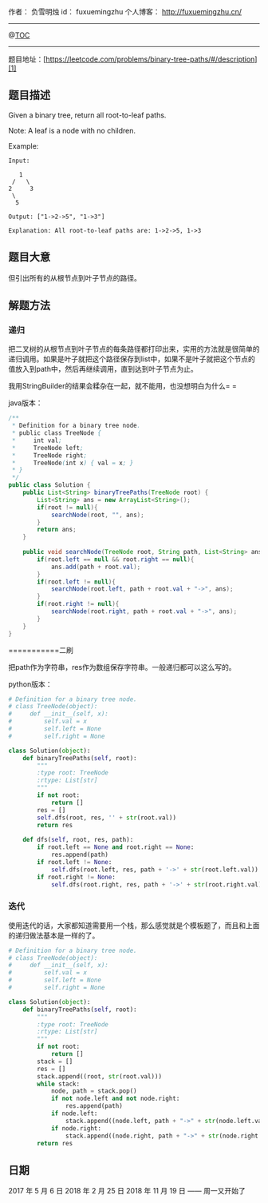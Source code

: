 
作者： 负雪明烛
id：	fuxuemingzhu
个人博客：	http://fuxuemingzhu.cn/

---
@[TOC](目录)

---

题目地址：[https://leetcode.com/problems/binary-tree-paths/#/description][1]


## 题目描述


Given a binary tree, return all root-to-leaf paths.

Note: A leaf is a node with no children.

Example:

	Input:
	
	   1
	 /   \
	2     3
	 \
	  5
	
	Output: ["1->2->5", "1->3"]
	
	Explanation: All root-to-leaf paths are: 1->2->5, 1->3
    
## 题目大意

但引出所有的从根节点到叶子节点的路径。

## 解题方法

### 递归

把二叉树的从根节点到叶子节点的每条路径都打印出来，实用的方法就是很简单的递归调用。如果是叶子就把这个路径保存到list中，如果不是叶子就把这个节点的值放入到path中，然后再继续调用，直到达到叶子节点为止。

我用StringBuilder的结果会糅杂在一起，就不能用，也没想明白为什么= =

java版本：

```java
/**
 * Definition for a binary tree node.
 * public class TreeNode {
 *     int val;
 *     TreeNode left;
 *     TreeNode right;
 *     TreeNode(int x) { val = x; }
 * }
 */
public class Solution {
    public List<String> binaryTreePaths(TreeNode root) {
        List<String> ans = new ArrayList<String>();
        if(root != null){
            searchNode(root, "", ans);
        }
        return ans;
    }
    
    public void searchNode(TreeNode root, String path, List<String> ans){
        if(root.left == null && root.right == null){
            ans.add(path + root.val);
        }
        if(root.left != null){
            searchNode(root.left, path + root.val + "->", ans);
        }
        if(root.right != null){
            searchNode(root.right, path + root.val + "->", ans);
        }
    }
}
```

===========二刷

把path作为字符串，res作为数组保存字符串。一般递归都可以这么写的。

python版本：

```python
# Definition for a binary tree node.
# class TreeNode(object):
#     def __init__(self, x):
#         self.val = x
#         self.left = None
#         self.right = None

class Solution(object):
    def binaryTreePaths(self, root):
        """
        :type root: TreeNode
        :rtype: List[str]
        """
        if not root:
            return []
        res = []
        self.dfs(root, res, '' + str(root.val))
        return res
        
    def dfs(self, root, res, path):
        if root.left == None and root.right == None:
            res.append(path)
        if root.left != None:
            self.dfs(root.left, res, path + '->' + str(root.left.val))
        if root.right != None:
            self.dfs(root.right, res, path + '->' + str(root.right.val))
```

### 迭代

使用迭代的话，大家都知道需要用一个栈，那么感觉就是个模板题了，而且和上面的递归做法基本是一样的了。


```python
# Definition for a binary tree node.
# class TreeNode(object):
#     def __init__(self, x):
#         self.val = x
#         self.left = None
#         self.right = None

class Solution(object):
    def binaryTreePaths(self, root):
        """
        :type root: TreeNode
        :rtype: List[str]
        """
        if not root:
            return []
        stack = []
        res = []
        stack.append((root, str(root.val)))
        while stack:
            node, path = stack.pop()
            if not node.left and not node.right:
                res.append(path)
            if node.left:
                stack.append((node.left, path + "->" + str(node.left.val)))
            if node.right:
                stack.append((node.right, path + "->" + str(node.right.val)))
        return res
```

## 日期

2017 年 5 月 6 日 
2018 年 2 月 25 日
2018 年 11 月 19 日 —— 周一又开始了

  [1]: https://leetcode.com/problems/binary-tree-paths/#/description
